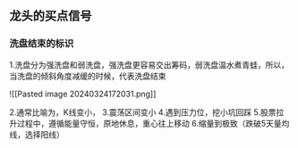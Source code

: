 ## 龙头的买点信号

### 洗盘结束的标识

1.洗盘分为强洗盘和弱洗盘，强洗盘更容易交出筹码，弱洗盘温水煮青蛙，所以，当洗盘的倾斜角度减缓的时候，代表洗盘结束

![[Pasted image 20240324172031.png]]

2.通常比喻为，K线变小，
3.震荡区间变小
4.遇到压力位，挖小坑回踩
5.股票拉升过程中，遵循能量守恒，原地休息，重心往上移动
6.缩量到极致（跌破5天量均线，选择阳线）